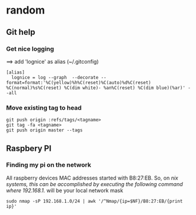 # random

## Git help

### Get nice logging

==> add 'lognice' as alias (~/.gitconfig)
```
[alias]
  lognice = log --graph  --decorate --format=format:'%C(yellow)%h%C(reset)%C(auto)%d%C(reset) %C(normal)%s%C(reset) %C(dim white)- %an%C(reset) %C(dim blue)(%ar)' --all
```


### Move existing tag to head
```
git push origin :refs/tags/<tagname>
git tag -fa <tagname>
git push origin master --tags
```


## Raspbery PI 

### Finding my pi on the network 

All raspberry devices MAC addresses started with B8:27:EB.
So, on *nix systems, this can be accomplished by executing the following command where 192.168.1.* will be your local network mask
```
sudo nmap -sP 192.168.1.0/24 | awk '/^Nmap/{ip=$NF}/B8:27:EB/{print ip}'
```

